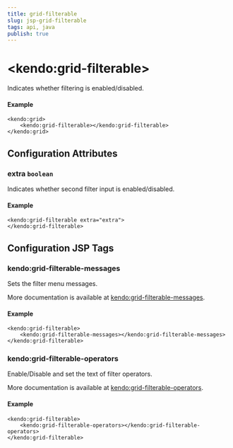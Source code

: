 ```yaml
---
title: grid-filterable
slug: jsp-grid-filterable
tags: api, java
publish: true
---
```


# \<kendo:grid-filterable\>

Indicates whether filtering is enabled/disabled.

#### Example
    <kendo:grid>
        <kendo:grid-filterable></kendo:grid-filterable>
    </kendo:grid>

## Configuration Attributes

### extra `boolean`

Indicates whether second filter input is enabled/disabled.

#### Example
    <kendo:grid-filterable extra="extra">
    </kendo:grid-filterable>


##  Configuration JSP Tags

### kendo:grid-filterable-messages

Sets the filter menu messages.

More documentation is available at [kendo:grid-filterable-messages](grid/filterable-messages).

#### Example

    <kendo:grid-filterable>
        <kendo:grid-filterable-messages></kendo:grid-filterable-messages>
    </kendo:grid-filterable>

### kendo:grid-filterable-operators

Enable/Disable and set the text of filter operators.

More documentation is available at [kendo:grid-filterable-operators](grid/filterable-operators).

#### Example

    <kendo:grid-filterable>
        <kendo:grid-filterable-operators></kendo:grid-filterable-operators>
    </kendo:grid-filterable>

